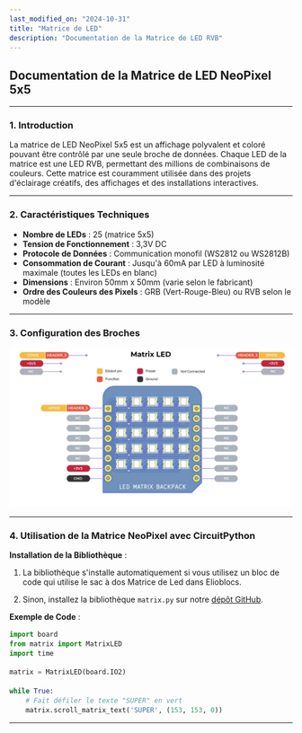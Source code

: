 ```yaml
---
last_modified_on: "2024-10-31"
title: "Matrice de LED"
description: "Documentation de la Matrice de LED RVB"
---
```


## Documentation de la Matrice de LED NeoPixel 5x5

---

### 1. **Introduction**

La matrice de LED NeoPixel 5x5 est un affichage polyvalent et coloré pouvant être contrôlé par une seule broche de données.
Chaque LED de la matrice est une LED RVB, permettant des millions de combinaisons de couleurs.
Cette matrice est couramment utilisée dans des projets d'éclairage créatifs, des affichages et des installations interactives.

---

### 2. **Caractéristiques Techniques**

- **Nombre de LEDs** : 25 (matrice 5x5)
- **Tension de Fonctionnement** : 3,3V DC
- **Protocole de Données** : Communication monofil (WS2812 ou WS2812B)
- **Consommation de Courant** : Jusqu'à 60mA par LED à luminosité maximale (toutes les LEDs en blanc)
- **Dimensions** : Environ 50mm x 50mm (varie selon le fabricant)
- **Ordre des Couleurs des Pixels** : GRB (Vert-Rouge-Bleu) ou RVB selon le modèle

---

### 3. **Configuration des Broches**

![Brochage de la Matrice NeoPixel](../../static/img/backpacks/matrix-led_pinout.jpg)

---

### 4. **Utilisation de la Matrice NeoPixel avec CircuitPython**

**Installation de la Bibliothèque** :

1. La bibliothèque s'installe automatiquement si vous utilisez un bloc de code qui utilise le sac à dos Matrice de Led dans Elioblocs.

2. Sinon, installez la bibliothèque `matrix.py` sur notre [dépôt GitHub](https://github.com/Eliobot/elio-backpacks/tree/main/matrix-led/Python/library).

**Exemple de Code** :

```python
import board
from matrix import MatrixLED
import time

matrix = MatrixLED(board.IO2)

while True:
    # Fait défiler le texte "SUPER" en vert
    matrix.scroll_matrix_text('SUPER', (153, 153, 0))

```

---